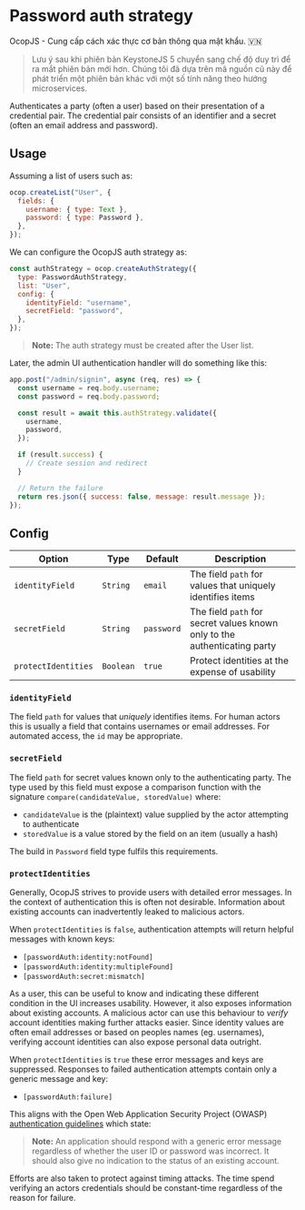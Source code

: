 <!--[meta]
section: api
subSection: authentication-strategies
title: Password auth strategy
order: 1
[meta]-->

# Password auth strategy

OcopJS - Cung cấp cách xác thực cơ bản thông qua mật khẩu. 🇻🇳

> Lưu ý sau khi phiên bản KeystoneJS 5 chuyển sang chế độ duy trì để ra mắt
> phiên bản mới hơn. Chúng tôi đã dựa trên mã nguồn cũ này để phát triển một
> phiên bản khác với một số tính năng theo hướng microservices.

Authenticates a party (often a user) based on their presentation of a credential
pair. The credential pair consists of an identifier and a secret (often an email
address and password).

## Usage

Assuming a list of users such as:

```js
ocop.createList("User", {
  fields: {
    username: { type: Text },
    password: { type: Password },
  },
});
```

We can configure the OcopJS auth strategy as:

```js
const authStrategy = ocop.createAuthStrategy({
  type: PasswordAuthStrategy,
  list: "User",
  config: {
    identityField: "username",
    secretField: "password",
  },
});
```

> **Note:** The auth strategy must be created after the User list.

Later, the admin UI authentication handler will do something like this:

```js
app.post("/admin/signin", async (req, res) => {
  const username = req.body.username;
  const password = req.body.password;

  const result = await this.authStrategy.validate({
    username,
    password,
  });

  if (result.success) {
    // Create session and redirect
  }

  // Return the failure
  return res.json({ success: false, message: result.message });
});
```

## Config

| Option              | Type      | Default    | Description                                                               |
| ------------------- | --------- | ---------- | ------------------------------------------------------------------------- |
| `identityField`     | `String`  | `email`    | The field `path` for values that uniquely identifies items                |
| `secretField`       | `String`  | `password` | The field `path` for secret values known only to the authenticating party |
| `protectIdentities` | `Boolean` | `true`     | Protect identities at the expense of usability                            |

### `identityField`

The field `path` for values that _uniquely_ identifies items. For human actors
this is usually a field that contains usernames or email addresses. For
automated access, the `id` may be appropriate.

### `secretField`

The field `path` for secret values known only to the authenticating party. The
type used by this field must expose a comparison function with the signature
`compare(candidateValue, storedValue)` where:

- `candidateValue` is the (plaintext) value supplied by the actor attempting to
  authenticate
- `storedValue` is a value stored by the field on an item (usually a hash)

The build in `Password` field type fulfils this requirements.

### `protectIdentities`

Generally, OcopJS strives to provide users with detailed error messages. In the
context of authentication this is often not desirable. Information about
existing accounts can inadvertently leaked to malicious actors.

When `protectIdentities` is `false`, authentication attempts will return helpful
messages with known keys:

- `[passwordAuth:identity:notFound]`
- `[passwordAuth:identity:multipleFound]`
- `[passwordAuth:secret:mismatch]`

As a user, this can be useful to know and indicating these different condition
in the UI increases usability. However, it also exposes information about
existing accounts. A malicious actor can use this behaviour to _verify_ account
identities making further attacks easier. Since identity values are often email
addresses or based on peoples names (eg. usernames), verifying account
identities can also expose personal data outright.

When `protectIdentities` is `true` these error messages and keys are suppressed.
Responses to failed authentication attempts contain only a generic message and
key:

- `[passwordAuth:failure]`

This aligns with the Open Web Application Security Project (OWASP)
[authentication guidelines](https://www.owasp.org/index.php/Authentication_Cheat_Sheet#Authentication_Responses)
which state:

> **Note:** An application should respond with a generic error message
> regardless of whether the user ID or password was incorrect. It should also
> give no indication to the status of an existing account.

Efforts are also taken to protect against timing attacks. The time spend
verifying an actors credentials should be constant-time regardless of the reason
for failure.
